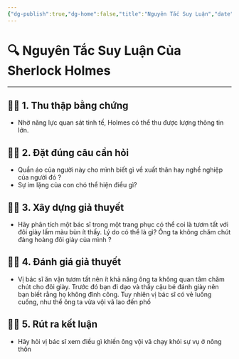 ```yaml
---
{"dg-publish":true,"dg-home":false,"title":"Nguyên Tắc Suy Luận","date":"2025-01-28","tags":["book","books/tu-duy-nhu-sherlock-holmes","#suy-luan"],"permalink":"/publish/books/tu-duy-nhu-sherlock-holmes/nguyen-tac-suy-luan/","dgPassFrontmatter":true,"noteIcon":"","updated":"2025-01-30T09:03:05.051+07:00"}
---
```


# 🔍 Nguyên Tắc Suy Luận Của Sherlock Holmes
---

## 🕵️‍♂️ 1. Thu thập bằng chứng
- Nhờ năng lực quan sát tinh tế, Holmes có thể thu được lượng thông tin lớn.

## 🕵️‍♂️ 2. Đặt đúng câu cần hỏi
- Quần áo của người này cho mình biết gì về xuất thân hay nghề nghiệp của người đó ?
- Sự im lặng của con chó thể hiện điều  gì?

## 🕵️‍♂️ 3. Xây dựng giả thuyết
- Hãy phân tích một bác sĩ trong một trang phục có thể coi là tươm tất với đôi giày lấm màu bùn ít thấy. Lý do có thể là gì? Ông ta không chăm chút đàng hoàng đôi giày của mình ? 

## 🕵️‍♂️ 4. Đánh giá giả thuyết
- Vị bác sĩ ăn vận tươm tất nên ít khả năng ông ta không quan tâm chăm chút cho đôi giày. Trước đó bạn đi dạo và thấy cậu bé đánh giày nên bạn biết rằng họ không đình công. Tuy nhiên vị bác sĩ có vẻ luống cuống, như thể ông ta vừa vội vã lao đến phố

## 🕵️‍♂️ 5. Rút ra kết luận
- Hãy hỏi vị bác sĩ xem điều gì khiến ông vội vã chạy khỏi sự vụ ở nông thôn

